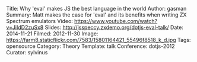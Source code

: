 Title: Why 'eval' makes JS the best language in the world
Author: gasman
Summary: Matt makes the case for 'eval' and its benefits when writing ZX Spectrum emulators
Video: https://www.youtube.com/watch?v=JiIdD2zuSx8
Slides: http://jsspeccy.zxdemo.org/dotjs-eval-talk/
Date: 2014-11-21
Filmed: 2012-11-30
Image: https://farm8.staticflickr.com/7583/15801164421_55496f8518_k_d.jpg
Tags: opensource
Category: Theory
Template: talk
Conference: dotjs-2012
Curator: sylvinus
